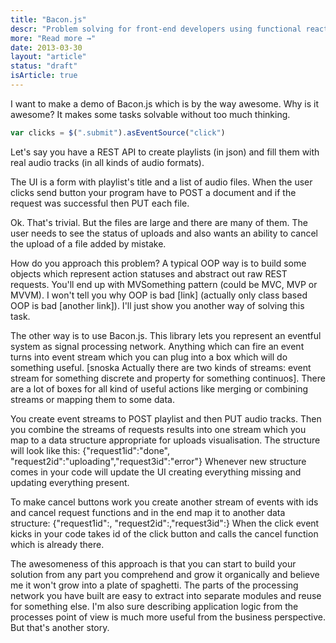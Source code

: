 ```yaml
---
title: "Bacon.js"
descr: "Problem solving for front-end developers using functional reactive programming."
more: "Read more →"
date: 2013-03-30
layout: "article"
status: "draft"
isArticle: true
---
```

I want to make a demo of Bacon.js which is by the way awesome. Why is it awesome? It makes some tasks solvable without too much thinking.

``` javascript
var clicks = $(".submit").asEventSource("click")
```

Let's say you have a REST API to create playlists (in json) and fill them with real audio tracks (in all kinds of audio formats).

The UI is a form with playlist's title and a list of audio files. When the user clicks send button your program have to POST a document and if the request was successful then PUT each file. 

Ok. That's trivial.
But the files are large and there are many of them. The user needs to see the status of uploads and also wants an ability to cancel the upload of a file added by mistake.

How do you approach this problem? A typical OOP way is to build some objects which represent action statuses and abstract out raw REST requests. You'll end up with MVSomething pattern (could be MVC, MVP or MVVM). I won't tell you why OOP is bad [link] (actually only class based OOP is bad [another link]). I'll just show you another way of solving this task.

The other way is to use Bacon.js. This library lets you represent an eventful system as signal processing network. Anything which can fire an event turns into event stream which you can plug into a box which will do something useful. [snoska Actually there are two kinds of streams: event stream for something discrete and property for something continuos]. There are a lot of boxes for all kind of useful actions like merging or combining streams or mapping them to some data.

You create event streams to POST playlist and then PUT audio tracks. Then you combine the streams of requests results into one stream which you map to a data structure appropriate for uploads visualisation. The structure will look like this: {"request1id":"done", "request2id":"uploading","request3id":"error"}
Whenever new structure comes in your code will update the UI creating everything missing and updating everything present.
 
To make cancel buttons work you create another stream of events with ids and cancel request functions and in the end map it to another data structure:
{"request1id":<function>, "request2id":<function>,"request3id":<function>} 
When the click event kicks in your code takes id of the click button and calls the cancel function which is already there.

The awesomeness of this approach is that you can start to build your solution from any part you comprehend and grow it organically and believe me it won't grow into a plate of spaghetti. The parts of the processing network you have built are easy to extract into separate modules and reuse for something else. I'm also sure describing application logic from the processes point of view is much more useful from the business perspective. But that's another story. 

 
